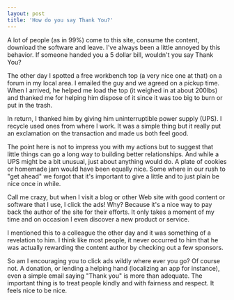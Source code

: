 ```yaml
---
layout: post  
title: 'How do you say Thank You?'
---
```

A lot of people (as in 99%) come to this site, consume the content, download the software and leave. I've always been a little annoyed by this behavior. If someone handed you a 5 dollar bill, wouldn't you say Thank You?

The other day I spotted a free workbench top (a very nice one at that) on a forum in my local area. I emailed the guy and we agreed on a pickup time. When I arrived, he helped me load the top (it weighed in at about 200lbs) and thanked me for helping him dispose of it since it was too big to burn or put in the trash.

In return, I thanked him by giving him uninterruptible power supply (UPS). I recycle used ones from where I work. It was a simple thing but it really put an exclamation on the transaction and made us both feel good.

The point here is not to impress you with my actions but to suggest that little things can go a long way to building better relationships. And while a UPS might be a bit unusual, just about anything would do. A plate of cookies or homemade jam would have been equally nice. Some where in our rush to "get ahead" we forgot that it's important to give a little and to just plain be nice once in while.

Call me crazy, but when I visit a blog or other Web site with good content or software that I use, I click the ads! Why? Because it's a nice way to pay back the author of the site for their efforts. It only takes a moment of my time and on occasion I even discover a new product or service.

I mentioned this to a colleague the other day and it was something of a revelation to him. I think like most people, it never occurred to him that he was actually rewarding the content author by checking out a few sponsors.

So am I encouraging you to click ads wildly where ever you go? Of course not. A donation, or lending a helping hand (localizing an app for instance), even a simple email saying "Thank you" is more than adequate. The important thing is to treat people kindly and with fairness and respect. It feels nice to be nice.
